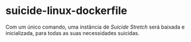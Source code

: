 # suicide-linux-dockerfile
Com um único comando, uma instância de _Suicide Stretch_ será baixada e inicializada, para todas as suas necessidades suicidas.
